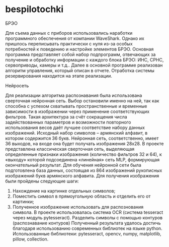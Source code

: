 # bespilotochki
БРЭО 

Для съема данных с приборов использовались наработки программного обеспечения от компании WaveShark. Однако их пришлось переписывать практически с нуля из-за особых потребностей к поведению и настройке элементов БРЭО. Основная программа представляет собой набор подпрограмм, отвечающих за получение и обработку информации с каждого блока БРЭО: ИНС, СРНС, сервоприводы, камеры и т.д.. Далее в основной программе реализован алгоритм управления, который описан в отчете. Отработка системы резервирования находится на этапе реализации.

Нейросеть

Для реализации алгоритма распознавания была использована сверточная нейронная сеть. Выбор остановили именно на ней, так как способна с успехом схватывать пространственные и временные зависимости в изображении через применение соответствующих фильтров. Такая архитектура за счёт сокращения числа задействованных параметров и возможности повторного использования весов даёт лучшее соответствие набору данных изображений. Исходный набор символов – армянский алфавит, в котором содержится 36 букв. Нейронная сеть, соответственно, имеет 36 выходов, на входе она будет получать изображения 28х28. 
В проекте представлена классическая сверточная сеть, выделяющая определенные признаки изображения (количество фильтров 32 и 64), к «выходу» которой подсоединена «линейная» сеть MLP, формирующая окончательный результат. Для обучения нейронной сети была подготовлена база данных, состоящая из 864 изображений рукописных изображений букв армянского алфавита. Для получения изображения были пройдены следующие шаги:
1)	Нахождение на картинке отдельных символов;
2)	Поместить символ в прямоугольную область и отделить его от картинки;
3)	Полученное изображение использовать для распознования символа. В проекте использовалась система OCR (система tesseract через модуль pytesseract). Разделить символы с помощью контуров (распознавание контуров)
Полученный результата удалось достичь благодаря использованию современных библиотек на языке python. Использованные библиотеки: pytesseract, opencv, numpy, matplotlib, pillow, collection.

